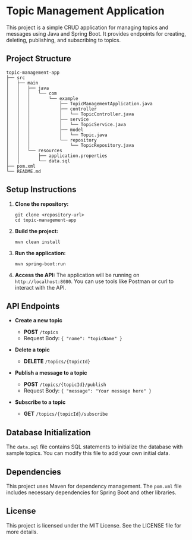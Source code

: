 # Topic Management Application

This project is a simple CRUD application for managing topics and messages using Java and Spring Boot. It provides endpoints for creating, deleting, publishing, and subscribing to topics.

## Project Structure

```
topic-management-app
├── src
│   ├── main
│   │   ├── java
│   │   │   └── com
│   │   │       └── example
│   │   │           ├── TopicManagementApplication.java
│   │   │           ├── controller
│   │   │           │   └── TopicController.java
│   │   │           ├── service
│   │   │           │   └── TopicService.java
│   │   │           ├── model
│   │   │           │   └── Topic.java
│   │   │           └── repository
│   │   │               └── TopicRepository.java
│   │   └── resources
│   │       ├── application.properties
│   │       └── data.sql
├── pom.xml
└── README.md
```

## Setup Instructions

1. **Clone the repository:**
   ```
   git clone <repository-url>
   cd topic-management-app
   ```

2. **Build the project:**
   ```
   mvn clean install
   ```

3. **Run the application:**
   ```
   mvn spring-boot:run
   ```

4. **Access the API:**
   The application will be running on `http://localhost:8080`. You can use tools like Postman or curl to interact with the API.

## API Endpoints

- **Create a new topic**
  - **POST** `/topics`
  - Request Body: `{ "name": "topicName" }`

- **Delete a topic**
  - **DELETE** `/topics/{topicId}`

- **Publish a message to a topic**
  - **POST** `/topics/{topicId}/publish`
  - Request Body: `{ "message": "Your message here" }`

- **Subscribe to a topic**
  - **GET** `/topics/{topicId}/subscribe`

## Database Initialization

The `data.sql` file contains SQL statements to initialize the database with sample topics. You can modify this file to add your own initial data.

## Dependencies

This project uses Maven for dependency management. The `pom.xml` file includes necessary dependencies for Spring Boot and other libraries.

## License

This project is licensed under the MIT License. See the LICENSE file for more details.